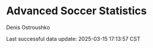 # Advanced Soccer Statistics
Denis Ostroushko

<!-- gfm -->

Last successful data update: 2025-03-15 17:13:57 CST
